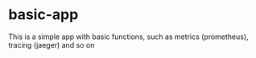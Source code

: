 # basic-app
This is a simple app with basic functions, such as metrics (prometheus), tracing (jaeger) and so on
